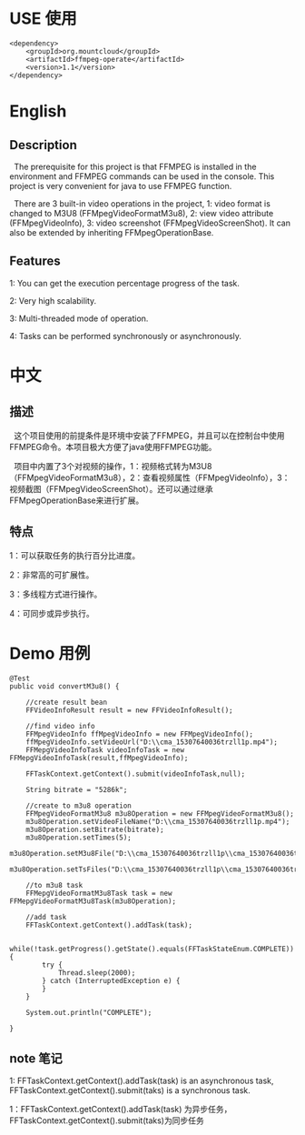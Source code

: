 # USE 使用

	<dependency>
		<groupId>org.mountcloud</groupId>
		<artifactId>ffmpeg-operate</artifactId>
		<version>1.1</version>
	</dependency>

# English

## Description
&nbsp;&nbsp;The prerequisite for this project is that FFMPEG is installed in the environment and FFMPEG commands can be used in the console. This project is very convenient for java to use FFMPEG function.

&nbsp;&nbsp;There are 3 built-in video operations in the project, 1: video format is changed to M3U8 (FFMpegVideoFormatM3u8), 2: view video attribute (FFMpegVideoInfo), 3: video screenshot (FFMpegVideoScreenShot). It can also be extended by inheriting FFMpegOperationBase.

## Features
1: You can get the execution percentage progress of the task.

2: Very high scalability.

3: Multi-threaded mode of operation.

4: Tasks can be performed synchronously or asynchronously.

# 中文

## 描述

&nbsp;&nbsp;这个项目使用的前提条件是环境中安装了FFMPEG，并且可以在控制台中使用FFMPEG命令。本项目极大方便了java使用FFMPEG功能。

&nbsp;&nbsp;项目中内置了3个对视频的操作，1：视频格式转为M3U8（FFMpegVideoFormatM3u8），2：查看视频属性（FFMpegVideoInfo），3：视频截图（FFMpegVideoScreenShot）。还可以通过继承FFMpegOperationBase来进行扩展。

## 特点

1：可以获取任务的执行百分比进度。

2：非常高的可扩展性。

3：多线程方式进行操作。

4：可同步或异步执行。


# Demo 用例


    @Test
    public void convertM3u8() {
		
		//create result bean
        FFVideoInfoResult result = new FFVideoInfoResult();

		//find video info
        FFMpegVideoInfo ffMpegVideoInfo = new FFMpegVideoInfo();
        ffMpegVideoInfo.setVideoUrl("D:\\cma_15307640036trzll1p.mp4");
        FFMepgVideoInfoTask videoInfoTask = new FFMepgVideoInfoTask(result,ffMpegVideoInfo);

        FFTaskContext.getContext().submit(videoInfoTask,null);

        String bitrate = "5286k";

        //create to m3u8 operation
        FFMpegVideoFormatM3u8 m3u8Operation = new FFMpegVideoFormatM3u8();
        m3u8Operation.setVideoFileName("D:\\cma_15307640036trzll1p.mp4");
        m3u8Operation.setBitrate(bitrate);
        m3u8Operation.setTimes(5);
        m3u8Operation.setM3u8File("D:\\cma_15307640036trzll1p\\cma_15307640036trzll1p.m3u8");
        m3u8Operation.setTsFiles("D:\\cma_15307640036trzll1p\\cma_15307640036trzll1p%5d.ts");

		//to m3u8 task
        FFMepgVideoFormatM3u8Task task = new FFMepgVideoFormatM3u8Task(m3u8Operation);

 		//add task
        FFTaskContext.getContext().addTask(task);

        while(!task.getProgress().getState().equals(FFTaskStateEnum.COMPLETE)){
            try {
                Thread.sleep(2000);
            } catch (InterruptedException e) {
            }
        }

        System.out.println("COMPLETE");

    }

## note 笔记
1: FFTaskContext.getContext().addTask(task) is an asynchronous task, FFTaskContext.getContext().submit(taks) is a synchronous task.

1：FFTaskContext.getContext().addTask(task) 为异步任务，FFTaskContext.getContext().submit(taks)为同步任务

